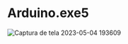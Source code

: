 # Arduino.exe5
![Captura de tela 2023-05-04 193609](https://user-images.githubusercontent.com/114835374/236344426-bfbcbbc7-346e-4381-a39d-8bb82b197be3.png)
